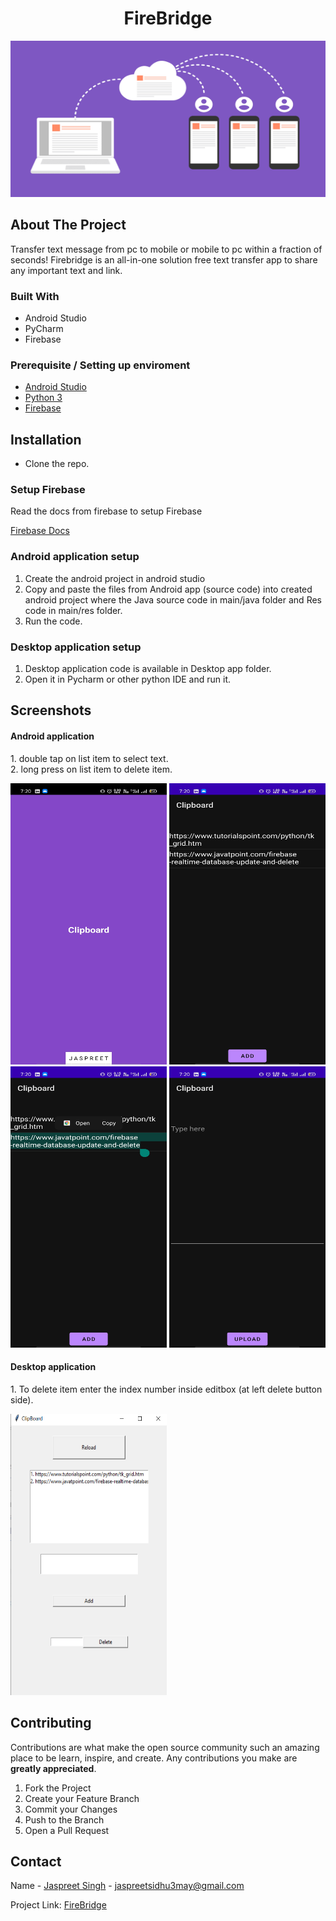 <div align="center">
<h1>FireBridge</h1>
  <img src="Screenshot/database.png" width="100%" height="250" />
  
</div>

## About The Project
Transfer text message from pc to mobile or mobile to pc within a fraction of seconds! Firebridge is an all-in-one solution free text transfer app to share any important text and link.

### Built With

* Android Studio
* PyCharm
* Firebase

### Prerequisite / Setting up enviroment
* [Android Studio](https://developer.android.com/studio)
* [Python 3](https://docs.python.org/3/)
* [Firebase](https://firebase.google.com/docs)

<!-- GETTING STARTED -->
## Installation
* Clone the repo.

### Setup Firebase 
<p>Read the docs from firebase to setup Firebase</p>

[Firebase Docs](https://firebase.google.com/docs/android/setup)

### Android application setup
1. Create the android project in android studio
2. Copy and paste the files from Android app (source code) into created android project where the Java source code in main/java folder and Res code in main/res folder.
3. Run the code.

### Desktop application setup
1. Desktop application code is available in Desktop app folder.
2. Open it in Pycharm or other python IDE and run it.

## Screenshots
<h4>Android application</h4>
<p>
1. double tap on list item to select text. <br/>
2. long press on list item to delete item.  
</p>
<div align="left">
<img src="Screenshot/a1.jpg" width=250 height=450 />
<img src="Screenshot/a2.jpg" width=250 height=450 />
<img src="Screenshot/a4.jpg" width=250 height=450 />
<img src="Screenshot/a3.jpg" width=250 height=450 />
</div>
<h4>Desktop application</h4>
<p>
1. To delete item enter the index number inside editbox (at left delete button side).  
</p>
<div align="left">
<img src="Screenshot/desktop.png" width=250 height=450 />
</div>
  
<!-- CONTRIBUTING -->
## Contributing

Contributions are what make the open source community such an amazing place to be learn, inspire, and create. Any contributions you make are **greatly appreciated**.

1. Fork the Project
2. Create your Feature Branch 
3. Commit your Changes
4. Push to the Branch
5. Open a Pull Request






<!-- CONTACT -->
## Contact

Name - [Jaspreet Singh](https://www.linkedin.com/in/jaspreetsidhu13/) -  jaspreetsidhu3may@gmail.com

Project Link: [FireBridge](https://github.com/jaspreetsidhu3/firebridge--clipboard)
